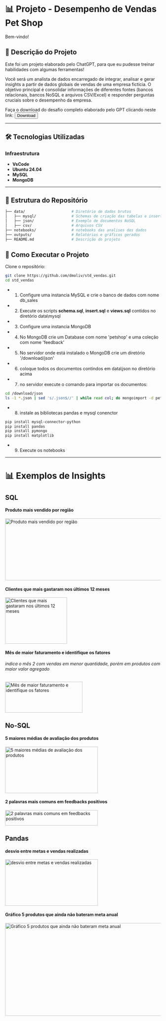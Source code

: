 # 📊 Projeto - Desempenho de Vendas Pet Shop

Bem-vindo!

## 📝 Descrição do Projeto

Este foi um projeto elaborado pelo ChatGPT, para que eu pudesse treinar habilidades com algumas ferramentas!

Você será um analista de dados encarregado de integrar, analisar e gerar insights a partir de dados globais de vendas de uma empresa fictícia. O objetivo principal é consolidar informações de diferentes fontes (bancos relacionais, bancos NoSQL e arquivos CSV/Excel) e responder perguntas cruciais sobre o desempenho da empresa.

Faça o download do desafio completo elaborado pelo GPT clicando neste link:
<a href='https://www.icloud.com/iclouddrive/05fIS1uRk1LNv2WuaSC1yuVEw#Projeto/'><button>Download</button></a>

---

## 🛠️ Tecnologias Utilizadas

### Infraestrutura
- **VsCode**
- **Ubuntu 24.04**
- **MySQL**
- **MongoDB**

---

## 📁 Estrutura do Repositório

```bash
├── data/                     # Diretório de dados brutos
│   ├── mysql/                # Schemas de criação das tabelas e insert dos dados
│   ├── json/                 # Exemplo de documentos NoSQL
│   ├── csv/                  # Arquivos CSV
├── notebooks/                # notebooks das analises dos dados
├── outputs/                  # Relatórios e gráficos gerados
├── README.md                 # Descrição do projeto
```

## 🚀 Como Executar o Projeto
Clone o repositório:

```bash
git clone https://github.com/dmoliv/std_vendas.git
cd std_vendas
```

- 1. Configure uma instancia MySQL e crie o banco de dados com nome db_sales
- 2. Execute os scripts **schema.sql**, **insert.sql** e **views.sql** contidos no diretório data\mysql
- 3. Configure uma instancia MongoDB 
- 4. No MongoDB crie um Database com nome 'petshop' e uma coleção com nome 'feedback'
- 5. No servidor onde está instalado o MongoDB crie um diretório '/download/json'
- 6. coloque todos os documentos contindos em data\json no diretório acima
- 7. no servidor execute o comando para importar os documentos:
```bash
cd /download/json
ls -1 *.json | sed 's/.json$//' | while read col; do mongoimport -d petshop -c feedback < $col.json; done
```
- 8. instale as bibliotecas pandas e mysql conenctor
```bash
pip install mysql-connector-python
pip install pandas
pip install pymongo
pip install matplotlib
```
- 9. Execute os notebooks

---

# 📊 Exemplos de Insights

## SQL

#### Produto mais vendido por região
<img src="https://i.ibb.co/xJkfWGR/vendas-por-regiao.png" width="600" height="200" alt="Produto mais vendido por região">


#### Clientes que mais gastaram nos últimos 12 meses
<img src="https://i.ibb.co/3spbktg/vendas-por-clientes.png" width="200" height="150" alt="Clientes que mais gastaram nos últimos 12 meses">

#### Mês de maior faturamento e identifique os fatores
###### indica o mês 2 com vendas em menor quantidade, porém em produtos com maior valor agregado
<img src="https://i.ibb.co/dJjv3BD/venda-maior-periodo.png" width="250" height="100" alt="Mês de maior faturamento e identifique os fatores">


## No-SQL

#### 5 maiores médias de avaliação dos produtos
<img src="https://i.ibb.co/5GGBKnW/5-maiores-medias-feedback.png" width="300" height="150" alt="5 maiores médias de avaliação dos produtos">

#### 2 palavras mais comuns em feedbacks positivos
<img src="https://i.ibb.co/G5DBdg5/palavras-comuns.png" width="300" height="50" alt="2 palavras mais comuns em feedbacks positivos">


## Pandas

#### desvio entre metas e vendas realizadas
<img src="https://i.ibb.co/XS1dwZr/desvio.png" width="300" height="150" alt="desvio entre metas e vendas realizadas">

#### Gráfico 5 produtos que ainda não bateram meta anual
<img src="https://i.ibb.co/P9bj6Ww/output.png" width="600" height="300" alt="Gráfico 5 produtos que ainda não bateram meta anual">

